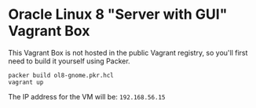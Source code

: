 # Oracle Linux 8 "Server with GUI" Vagrant Box

This Vagrant Box is not hosted in the public Vagrant registry, so you'll first need to build it yourself using Packer.

```
packer build ol8-gnome.pkr.hcl
vagrant up
```

The IP address for the VM will be: `192.168.56.15`